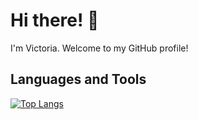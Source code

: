# Hi there! 👋

I'm Victoria. Welcome to my GitHub profile!


## Languages and Tools
[![Top Langs](https://github-readme-stats.vercel.app/api/top-langs/?username=yourusername&layout=compact&theme=dark)](https://github.com/yourusername/github-readme-stats)

<!--
**victoriaperera/victoriaperera** is a ✨ _special_ ✨ repository because its `README.md` (this file) appears on your GitHub profile.

Here are some ideas to get you started:

- 🔭 I’m currently working on ...
- 🌱 I’m currently learning ...
- 👯 I’m looking to collaborate on ...
- 🤔 I’m looking for help with ...
- 💬 Ask me about ...
- 📫 How to reach me: ...
- 😄 Pronouns: ...


# Hi there! 👋

I'm [Your Name], a [Your Profession] based in [Your Location]. Welcome to my GitHub profile!

## About Me

- 🌱 I’m currently learning [Current Learning Goal]
- 👯 I’m looking to collaborate on [Collaboration Interest]
- 💬 Ask me about [Areas of expertise]
- 📫 How to reach me: [Your Email or Contact Information]
- 😄 Pronouns: [Your Pronouns]

## My Interests

- [Interest 1]
- [Interest 2]
- [Interest 3]
- [Interest 4]

## My GitHub Stats

[![Your GitHub stats](https://github-readme-stats.vercel.app/api?username=yourusername&show_icons=true&theme=dark)](https://github.com/yourusername/github-readme-stats)

## Languages and Tools

[![Top Langs](https://github-readme-stats.vercel.app/api/top-langs/?username=yourusername&layout=compact&theme=dark)](https://github.com/yourusername/github-readme-stats)


-->
